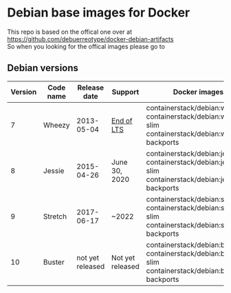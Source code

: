 # Debian base images for Docker

This repo is based on the offical one over at https://github.com/debuerreotype/docker-debian-artifacts <br>
So when you looking for the offical images please go to


## Debian versions
| Version | Code name | Release date | Support | Docker images | Dockerfiles
| ------------- | ------------- | ------------- | ------------- | ------------- | ------------- |
| 7 | Wheezy | 2013-05-04 | [End of LTS](https://www.debian.org/News/2018/20180601) | containerstack/debian:wheezy <br> containerstack/debian:wheezy-slim <br> containerstack/debian:wheezy-backports | [Sources](https://github.com/containerstack/docker-debian/tree/master/amd64/wheezy)
| 8	| Jessie | 2015-04-26 | June 30, 2020 | containerstack/debian:jessie <br> containerstack/debian:jessie-slim <br> containerstack/debian:jessie-backports | [Sources](https://github.com/containerstack/docker-debian/tree/master/amd64/jessie)
| 9	| Stretch | 2017-06-17 | ~2022 | containerstack/debian:stretch <br> containerstack/debian:stretch-slim <br> containerstack/debian:stretch-backports | [Sources](https://github.com/containerstack/docker-debian/tree/master/amd64/stretch)
| 10 | Buster | not yet released | Not yet released | containerstack/debian:buster <br> containerstack/debian:buster-slim <br> containerstack/debian:buster-backports | [Sources](https://github.com/containerstack/docker-debian/tree/master/amd64/buster)
